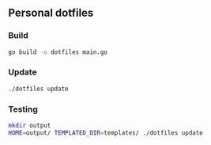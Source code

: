 ## Personal dotfiles

### Build

```bash
go build -o dotfiles main.go
```

### Update

```bash
./dotfiles update
```

### Testing

```bash
mkdir output
HOME=output/ TEMPLATED_DIR=templates/ ./dotfiles update
```
